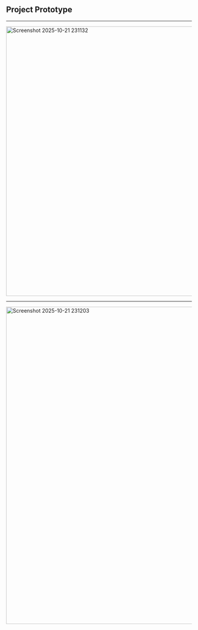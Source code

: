 ## Project Prototype

---

<img width="1422" height="730" alt="Screenshot 2025-10-21 231132" src="https://github.com/user-attachments/assets/929a4e53-44a6-4e47-9562-abbfe070c2e8" />

---

<img width="1420" height="859" alt="Screenshot 2025-10-21 231203" src="https://github.com/user-attachments/assets/40498f9b-bd5a-4e1d-a120-20a6a063f871" />

